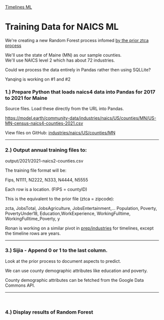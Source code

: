 [Timelines ML](../../)

# Training Data for NAICS ML

We're creating a new Random Forest process infomed [by the prior ztca process](../../prep/all)

We'll use the state of Maine (MN) as our sample counties.  
We'll use NAICS level 2 which has about 72 industries.

Could we process the data entirely in Pandas rather then using SQLLite?

Yanqing is working on #1 and #2

### 1.) Prepare Python that loads naics4 data into Pandas for 2017 to 2021 for Maine

Source files. Load these directly from the URL into Pandas.

https://model.earth/community-data/industries/naics/US/counties/MN/US-MN-census-naics4-counties-2021.csv

View files on GitHub: [industries/naics/US/counties/MN](https://github.com/ModelEarth/community-data/tree/master/industries/naics/US/counties/MN)

---


### 2.) Output annual training files to:
output/2021/2021-naics2-counties.csv

The training file format will be:

Fips, N1111, N2222, N333, N4444, N5555

Each row is a location. (FIPS = countyID)

This is the equivalent to the prior file (ztca = zipcode):

zcta, JobsTotal, JobsAgriculture, JobsEntertainment,…
Population, Poverty, PovertyUnder18, Education,WorkExperience, WorkingFulltime, WorkingFulltime_Poverty, y

Ronan is working on a similar pivot in [prep/industries](../../prep/industries/) for timelines, except the timeline rows are years.

---

### 3.)  Sijia - Append 0 or 1 to the last column.

Look at the prior process to document aspects to predict.

We can use county demographic attributes like education and poverty.

County demographic attributes can be fetched from the Google Data Commons API.

---
<br>

### 4.) Display results of Random Forest